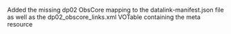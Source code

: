 Added the missing dp02 ObsCore mapping to the datalink-manifest.json file as well as the dp02_obscore_links.xml VOTable containing the meta resource

